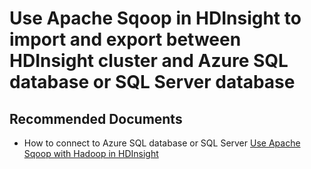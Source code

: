 <properties
    pageTitle="How to to import and export between HDInsight cluster and Azure SQL database or SQL Server"
    description="How to to import and export between HDInsight cluster and Azure SQL database or SQL Server"
    service="microsoft.hdinsight"
    resource="clusters"
    ms.author="sunilkc"
    authors="csunilkumar"
    displayOrder=""
    selfHelpType="Generic"
    supportTopicIds="32629027"
    resourceTags=""
    productPesIds="15078"
    cloudEnvironments="public"
	articleId="871192e7-728c-409b-a880-3fb527547180"
/>

# Use Apache Sqoop in HDInsight to import and export between HDInsight cluster and Azure SQL database or SQL Server database

## **Recommended Documents**

* How to connect to Azure SQL database or SQL Server [Use Apache Sqoop with Hadoop in HDInsight](https://docs.microsoft.com/azure/hdinsight/hadoop/hdinsight-use-sqoop)
